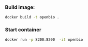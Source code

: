 
### Build image:

```bash
docker build -t openbio .
```


### Start container
```bash 
docker run -p 8200:8200  -it openbio
```

